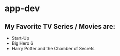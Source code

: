 # app-dev
## My Favorite TV Series / Movies are:
- Start-Up
- Big Hero 6
- Harry Potter and the Chamber of Secrets 
